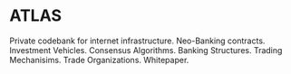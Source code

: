 # ATLAS
Private codebank for internet infrastructure.
Neo-Banking contracts.
Investment Vehicles.
Consensus Algorithms.
Banking Structures.
Trading Mechanisims.
Trade Organizations.
Whitepaper.

